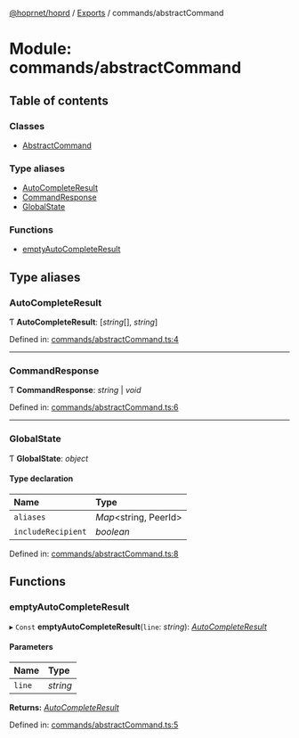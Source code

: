 [@hoprnet/hoprd](../README.md) / [Exports](../modules.md) / commands/abstractCommand

# Module: commands/abstractCommand

## Table of contents

### Classes

- [AbstractCommand](../classes/commands_abstractcommand.abstractcommand.md)

### Type aliases

- [AutoCompleteResult](commands_abstractcommand.md#autocompleteresult)
- [CommandResponse](commands_abstractcommand.md#commandresponse)
- [GlobalState](commands_abstractcommand.md#globalstate)

### Functions

- [emptyAutoCompleteResult](commands_abstractcommand.md#emptyautocompleteresult)

## Type aliases

### AutoCompleteResult

Ƭ **AutoCompleteResult**: [_string_[], _string_]

Defined in: [commands/abstractCommand.ts:4](https://github.com/hoprnet/hoprnet/blob/448a47a/packages/hoprd/src/commands/abstractCommand.ts#L4)

---

### CommandResponse

Ƭ **CommandResponse**: _string_ \| _void_

Defined in: [commands/abstractCommand.ts:6](https://github.com/hoprnet/hoprnet/blob/448a47a/packages/hoprd/src/commands/abstractCommand.ts#L6)

---

### GlobalState

Ƭ **GlobalState**: _object_

#### Type declaration

| Name               | Type                   |
| :----------------- | :--------------------- |
| `aliases`          | _Map_<string, PeerId\> |
| `includeRecipient` | _boolean_              |

Defined in: [commands/abstractCommand.ts:8](https://github.com/hoprnet/hoprnet/blob/448a47a/packages/hoprd/src/commands/abstractCommand.ts#L8)

## Functions

### emptyAutoCompleteResult

▸ `Const` **emptyAutoCompleteResult**(`line`: _string_): [_AutoCompleteResult_](commands_abstractcommand.md#autocompleteresult)

#### Parameters

| Name   | Type     |
| :----- | :------- |
| `line` | _string_ |

**Returns:** [_AutoCompleteResult_](commands_abstractcommand.md#autocompleteresult)

Defined in: [commands/abstractCommand.ts:5](https://github.com/hoprnet/hoprnet/blob/448a47a/packages/hoprd/src/commands/abstractCommand.ts#L5)
